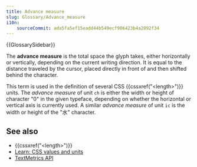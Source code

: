 ```yaml
---
title: Advance measure
slug: Glossary/Advance_measure
i10n:
    sourceCommit: ada5fa5ef15eadd44b549ecf906423b4a2092f34
---
```


{{GlossarySidebar}}

The **advance measure** is the total space the glyph takes, either horizontally or vertically, depending on the current writing direction. It is equal to the distance traveled by the cursor, placed directly in front of and then shifted behind the character.

This term is used in the definition of several CSS {{cssxref("&lt;length&gt;")}} units.
The _advance measure_ of unit `ch` is either the width or height of character "0" in the given typeface, depending on whether the horizontal or vertical axis is currently used. A similar _advance measure_ of unit `ic` is the width or height of the "水" character.

## See also

- {{cssxref("&lt;length&gt;")}}
- [Learn: CSS values and units](/en-US/docs/Learn/CSS/Building_blocks/Values_and_units)
- [TextMetrics API](/en-US/docs/Web/API/TextMetrics)